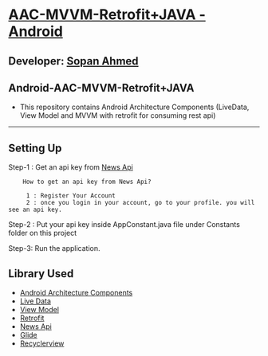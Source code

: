 # [AAC-MVVM-Retrofit+JAVA - Android][published url]
## Developer: [Sopan Ahmed][instructor url]

Android-AAC-MVVM-Retrofit+JAVA
-----------------------------

 * This repository contains Android Architecture Components (LiveData, View Model and MVVM with retrofit for consuming rest api) 

---------------------

## Setting Up

Step-1 : Get an api key from [News Api](https://newsapi.org/)

        How to get an api key from News Api?
        
         1 : Register Your Account
         2 : once you login in your account, go to your profile. you will see an api key.

Step-2 : Put your api key inside AppConstant.java file under Constants folder on this project

Step-3: Run the application.


## Library Used
* [Android Architecture Components](https://developer.android.com/topic/libraries/architecture/)
* [Live Data](https://developer.android.com/topic/libraries/architecture/livedata)
* [View Model](https://developer.android.com/topic/libraries/architecture/viewmodel)
* [Retrofit](https://square.github.io/retrofit/)
* [News Api](https://newsapi.org/)
* [Glide](https://github.com/bumptech/glide)
* [Recyclerview](https://developer.android.com/guide/topics/ui/layout/recyclerview)

[published url]: https://github.com/gitproject09/androidAAC-MVVM-Retrofit
[instructor url]: https://github.com/gitproject09
